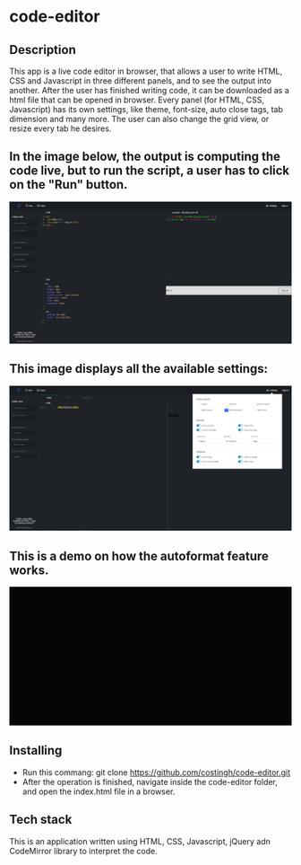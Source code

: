 # code-editor

## Description

This app is a live code editor in browser, that allows a user to write HTML, CSS and Javascript in three different panels, and to see the output into another. After the user has finished writing code, it can be downloaded as a html file that can be opened in browser. Every panel (for HTML, CSS, Javascript) has its own settings, like theme, font-size, auto close tags, tab dimension and many more. The user can also change the grid view, or resize every tab he desires.

## In the image below, the output is computing the code live, but to run the script, a user has to click on the "Run" button.
![Demo1](https://github.com/costingh/code-editor/blob/master/demo-1.png?raw=true)

## This image displays all the available settings:
![Demo2](https://github.com/costingh/code-editor/blob/master/demo-2.png?raw=true)

## This is a demo on how the autoformat feature works.
![autoformat](https://github.com/costingh/code-editor/blob/master/autoformat-demo.gif?raw=true)

## Installing
* Run this commang: git clone https://github.com/costingh/code-editor.git
* After the operation is finished, navigate inside the code-editor folder, and open the index.html file in a browser.

## Tech stack

This is an application written using HTML, CSS, Javascript, jQuery adn CodeMirror library to interpret the code.
